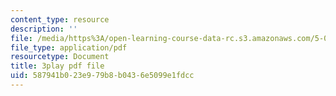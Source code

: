 ```yaml
---
content_type: resource
description: ''
file: /media/https%3A/open-learning-course-data-rc.s3.amazonaws.com/5-08j-biological-chemistry-ii-spring-2016/587941b023e979b8b0436e5099e1fdcc_046HoQGN5F4.pdf
file_type: application/pdf
resourcetype: Document
title: 3play pdf file
uid: 587941b0-23e9-79b8-b043-6e5099e1fdcc
---
```

